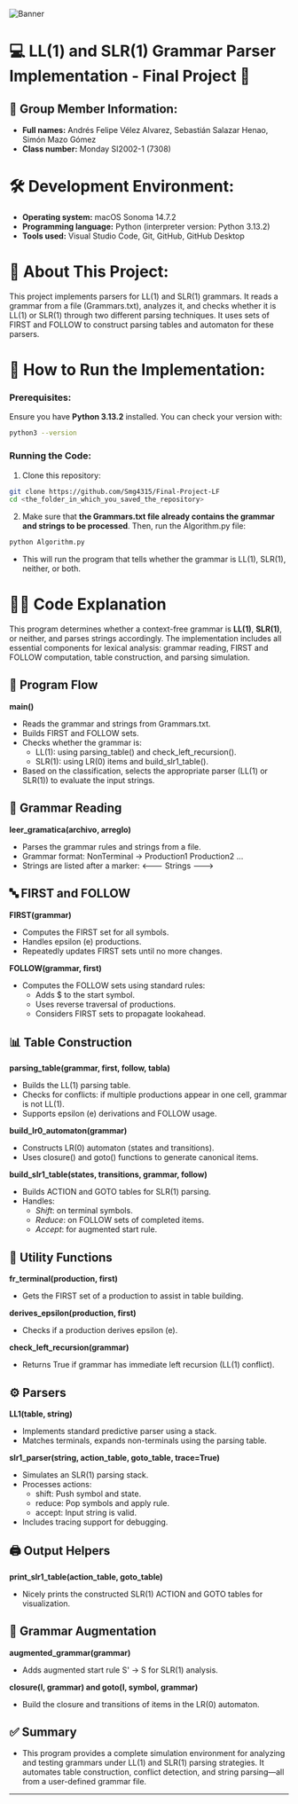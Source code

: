 ![Banner](https://github.com/user-attachments/assets/dd2b027a-8dd4-48d1-ab19-2df19d43fb26)

# 💻 LL(1) and SLR(1) Grammar Parser Implementation - Final Project 📜

## 📌 Group Member Information:
- **Full names:** Andrés Felipe Vélez Alvarez, Sebastián Salazar Henao, Simón Mazo Gómez
- **Class number:** Monday SI2002-1 (7308)


# 🛠️ Development Environment:

- **Operating system:** macOS Sonoma 14.7.2
- **Programming language:** Python (interpreter version: Python 3.13.2)
- **Tools used:** Visual Studio Code, Git, GitHub, GitHub Desktop

# 📖 About This Project:
This project implements parsers for LL(1) and SLR(1) grammars. It reads a grammar from a file (Grammars.txt), analyzes it, and checks whether it is LL(1) or SLR(1) through two different parsing techniques. It uses sets of FIRST and FOLLOW to construct parsing tables and automaton for these parsers.

# 🚀 How to Run the Implementation:
### Prerequisites:
Ensure you have **Python 3.13.2** installed. You can check your version with:
```sh
python3 --version
```

### Running the Code:
1. Clone this repository:
```sh
git clone https://github.com/Smg4315/Final-Project-LF
cd <the_folder_in_which_you_saved_the_repository>
```

2. Make sure that **the Grammars.txt file already contains the grammar and strings to be processed**. Then, run the Algorithm.py file:
```sh
python Algorithm.py
```
   - This will run the program that tells whether the grammar is LL(1), SLR(1), neither, or both.

# 🧑‍💻 Code Explanation

This program determines whether a context-free grammar is **LL(1)**, **SLR(1)**, or neither, and parses strings accordingly. The implementation includes all essential components for lexical analysis: grammar reading, FIRST and FOLLOW computation, table construction, and parsing simulation.


## 🔄 Program Flow

 **main()**
- Reads the grammar and strings from Grammars.txt.
- Builds FIRST and FOLLOW sets.
- Checks whether the grammar is:
  - LL(1): using parsing_table() and check_left_recursion().
  - SLR(1): using LR(0) items and build_slr1_table().
- Based on the classification, selects the appropriate parser (LL(1) or SLR(1)) to evaluate the input strings.


## 📄 Grammar Reading

**leer_gramatica(archivo, arreglo)**

- Parses the grammar rules and strings from a file.
- Grammar format: NonTerminal -> Production1 Production2 ...
- Strings are listed after a marker: <--- Strings --->


## 🔤 FIRST and FOLLOW

**FIRST(grammar)**
- Computes the FIRST set for all symbols.
- Handles epsilon (e) productions.
- Repeatedly updates FIRST sets until no more changes.

**FOLLOW(grammar, first)**
- Computes the FOLLOW sets using standard rules:
  - Adds $ to the start symbol.
  - Uses reverse traversal of productions.
  - Considers FIRST sets to propagate lookahead.


## 📊 Table Construction

**parsing_table(grammar, first, follow, tabla)**
- Builds the LL(1) parsing table.
- Checks for conflicts: if multiple productions appear in one cell, grammar is not LL(1).
- Supports epsilon (e) derivations and FOLLOW usage.

**build_lr0_automaton(grammar)**
- Constructs LR(0) automaton (states and transitions).
- Uses closure() and goto() functions to generate canonical items.

**build_slr1_table(states, transitions, grammar, follow)**
- Builds ACTION and GOTO tables for SLR(1) parsing.
- Handles:
  - *Shift*: on terminal symbols.
  - *Reduce*: on FOLLOW sets of completed items.
  - *Accept*: for augmented start rule.


## 🧠 Utility Functions

**fr_terminal(production, first)**
- Gets the FIRST set of a production to assist in table building.

**derives_epsilon(production, first)**
- Checks if a production derives epsilon (e).

**check_left_recursion(grammar)**
- Returns True if grammar has immediate left recursion (LL(1) conflict).


## ⚙️ Parsers

**LL1(table, string)**
- Implements standard predictive parser using a stack.
- Matches terminals, expands non-terminals using the parsing table.

**slr1_parser(string, action_table, goto_table, trace=True)**
- Simulates an SLR(1) parsing stack.
- Processes actions:
  - shift: Push symbol and state.
  - reduce: Pop symbols and apply rule.
  - accept: Input string is valid.
- Includes tracing support for debugging.


## 🖨️ Output Helpers

**print_slr1_table(action_table, goto_table)**
- Nicely prints the constructed SLR(1) ACTION and GOTO tables for visualization.


## 🔄 Grammar Augmentation

**augmented_grammar(grammar)**
- Adds augmented start rule S' → S for SLR(1) analysis.

**closure(I, grammar) and goto(I, symbol, grammar)**
- Build the closure and transitions of items in the LR(0) automaton.


## ✅ Summary

- This program provides a complete simulation environment for analyzing and testing grammars under LL(1) and SLR(1) parsing strategies. It automates table construction, conflict detection, and string parsing—all from a user-defined grammar file.
---
